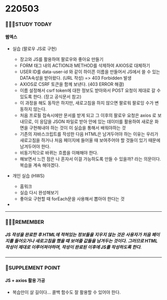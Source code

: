 # 220503

### 👨🏼‍🏫STUDY TODAY

#### 웹엑스

- 실습 (팔로우 JS로 구현)
  - 장고와 JS를 활용하여 팔로우와 좋아요 만들기
  - FORM 태그 내의  ACTION과 METHOD를 삭제하여 AXIOS로 대체하기
  - USER ID를 data-user-id 와 같이 하이픈 이름을 만들어서 JS에서 쓸 수 있는 DATA속성을 받아왔다. (URL 작성) => 403 Forbidden 발생
  - AXIOS로 CSRF 토큰을 함께 보낸다. (403 ERROR 해결)
  - 이름 설정해서 csrf token에 대한 정보도 받아와서 POST 요청이 제대로 갈 수 있도록 한다. (장고 공식문서 참고)
  - 이 과정을 해도 동작은 하지만, 새로고침을 하지 않으면 팔로워 팔로잉 수가 변동하지 않는다.
  - 처음 프로필 접속시에만 문서를 받게 되고 그 이후의 팔로우 요청은 axios 로 보내므로, 이 응답을 JSON 파일로 받아 안에 있는 데이터를 활용하여 새로운 화면을 구현해내야 하는 것이 이 실습을 통해서 배워야하는 것
  - 기존의 자바스크립트를 작성한 다음 HTML은 남겨두어야 하는 이유는 우리가 새로고침을 하거나 처음 페이지에 들어올 때 보여주어야 할 것들이 있기 때문에 남겨두어야 한다.
  - 비동기적으로 바뀌는 흐름을 이해해야 한다.
  - 해보면서 느낀 점은 나 혼자서 이걸 가능하도록 만들 수 있을까? 라는 의문이다. 복습을 계속 해야겠다.
- 개인 실습 (HWS)
  - 홈워크
  - 실습 다시 완성해보기
  - 좋아요 구현할 때 forEach문을 사용해서 뽑아야 한다는 것

- 

---

### 💆🏼‍♂️REMEMBER

##### JS 작성을 완료한 후 HTML에 적혀있는 정보들을 지우지 않는 것은 사용자가 처음 페이지를 들어오거나 새로고침을 했을 때 보여줄 값들을 남겨두는 것이다. 그러므로 HTML 작성이 제대로 이루어져야하며, 작성이 완료된 이후에 JS를 작성하도록 한다.

---

### 💫SUPPLEMENT POINT

#### JS + axios 활용 가공

- 복습만이 살 길이다... 콜백 함수도 잘 활용할 수 있어야 한다.
